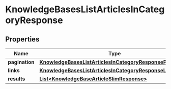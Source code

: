 

# KnowledgeBasesListArticlesInCategoryResponse


## Properties

| Name | Type | Description | Notes |
|------------ | ------------- | ------------- | -------------|
|**pagination** | [**KnowledgeBasesListArticlesInCategoryResponsePagination**](KnowledgeBasesListArticlesInCategoryResponsePagination.md) |  |  [optional] |
|**links** | [**KnowledgeBasesListArticlesInCategoryResponseLinks**](KnowledgeBasesListArticlesInCategoryResponseLinks.md) |  |  [optional] |
|**results** | [**List&lt;KnowledgeBaseArticleSlimResponse&gt;**](KnowledgeBaseArticleSlimResponse.md) |  |  [optional] |



